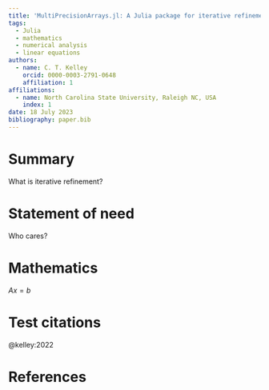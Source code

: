 ```yaml
---
title: 'MultiPrecisionArrays.jl: A Julia package for iterative refinement'
tags:
  - Julia
  - mathematics
  - numerical analysis
  - linear equations
authors:
  - name: C. T. Kelley
    orcid: 0000-0003-2791-0648
    affiliation: 1
affiliations:
  - name: North Carolina State University, Raleigh NC, USA
    index: 1
date: 18 July 2023
bibliography: paper.bib
---
```


# Summary

What is iterative refinement?

# Statement of need

Who cares?

# Mathematics

$A x = b$

# Test citations

@kelley:2022

# References
